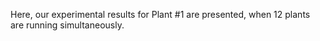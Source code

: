 Here, our experimental results for Plant #1 are presented, when 12 plants are running simultaneously.
